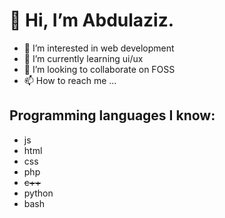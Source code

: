 # 👋 Hi, I’m Abdulaziz.
- 👀 I’m interested in web development
- 🌱 I’m currently learning ui/ux
- 💞️ I’m looking to collaborate on FOSS
- 📫 How to reach me ...

## Programming languages I know:
- js
- html
- css
- php
- ~~c++~~
- python
- bash


